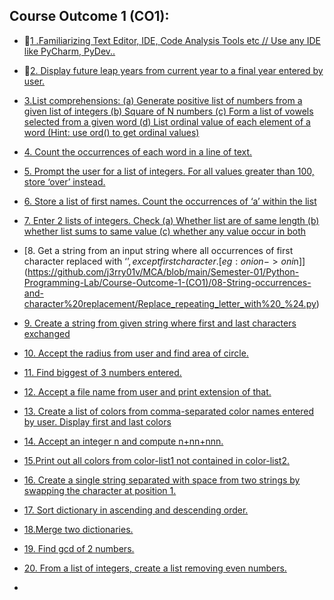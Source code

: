 ## Course Outcome 1 (CO1):
- 📄[1 .Familiarizing Text Editor, IDE, Code Analysis Tools etc // Use any IDE like PyCharm, PyDev..](https://github.com/j3rry01v/MCA/blob/main/Semester-01/Python-Programming-Lab/Course-Outcome-1-(CO1)/01-Familiarizing-Text-Editor/ide.txt)


- 📄[2. Display future leap years from current year to a final year entered by user.](https://github.com/j3rry01v/MCA/blob/main/Semester-01/Python-Programming-Lab/Course-Outcome-1-(CO1)/02-Leap-Year/Leap_year.py)


- [3.List comprehensions:
(a) Generate positive list of numbers from a given list of integers
(b) Square of N numbers
(c) Form a list of vowels selected from a given word
(d) List ordinal value of each element of a word (Hint: use ord() to get ordinal values) ](https://github.com/j3rry01v/MCA/blob/main/Semester-01/Python-Programming-Lab/Course-Outcome-1-(CO1)/03-List-Comprehensions/List_Operations.py)


- [4. Count the occurrences of each word in a line of text.](https://github.com/j3rry01v/MCA/blob/main/Semester-01/Python-Programming-Lab/Course-Outcome-1-(CO1)/04-Occurrences-of-each-word/Occurences_Of_word_in_a_Text.py)


- [5. Prompt the user for a list of integers. For all values greater than 100, store ‘over’ instead. ](https://github.com/j3rry01v/MCA/blob/main/Semester-01/Python-Programming-Lab/Course-Outcome-1-(CO1)/05-Prompt-the-user-for-a-list-of-integers/List_of_Integers.py)


- [6. Store a list of first names. Count the occurrences of ‘a’ within the list](https://github.com/j3rry01v/MCA/blob/main/Semester-01/Python-Programming-Lab/Course-Outcome-1-(CO1)/06-Store-a-list-of-first-names/List_of_firstnames_with_occurance.py)


- [7. Enter 2 lists of integers. Check (a) Whether list are of same length (b) whether list sums to same value (c) whether any value occur in both ](https://github.com/j3rry01v/MCA/blob/main/Semester-01/Python-Programming-Lab/Course-Outcome-1-(CO1)/07-Basic-list-operations/list_operations_basic.py)


- [8. Get a string from an input string where all occurrences of first character replaced with ‘$’, except first character.
[eg: onion -> oni$n]](https://github.com/j3rry01v/MCA/blob/main/Semester-01/Python-Programming-Lab/Course-Outcome-1-(CO1)/08-String-occurrences-and-character%20replacement/Replace_repeating_letter_with%20_%24.py)


- [9. Create a string from given string where first and last characters exchanged ](https://github.com/j3rry01v/MCA/blob/main/Semester-01/Python-Programming-Lab/Course-Outcome-1-(CO1)/09-String-character-exchange/Sring_character_replacement.py)
  

- [10. Accept the radius from user and find area of circle. ](https://github.com/j3rry01v/MCA/blob/main/Semester-01/Python-Programming-Lab/Course-Outcome-1-(CO1)/10-Radius-and%20area-of-circle/Area_of_Circle.py)


- [11. Find biggest of 3 numbers entered. ](https://github.com/j3rry01v/MCA/blob/main/Semester-01/Python-Programming-Lab/Course-Outcome-1-(CO1)/11-Biggest-of-three-numbers/Biggest_of_three.py)


- [12. Accept a file name from user and print extension of that.](https://github.com/j3rry01v/MCA/blob/main/Semester-01/Python-Programming-Lab/Course-Outcome-1-(CO1)/12-Accept-and-return-file-extension/File_extension.py)


- [13. Create a list of colors from comma-separated color names entered by user. Display first and last colors](https://github.com/j3rry01v/MCA/blob/main/Semester-01/Python-Programming-Lab/Course-Outcome-1-(CO1)/13-List-of-colors/List_of_colors.py)


- [14. Accept an integer n and compute n+nn+nnn.](https://github.com/j3rry01v/MCA/blob/main/Semester-01/Python-Programming-Lab/Course-Outcome-1-(CO1)/14-Integer-calculation/Accept_and_computing_with_n.py)


- [15.Print out all colors from color-list1 not contained in color-list2.](https://github.com/j3rry01v/MCA/tree/main/Semester-01/Python-Programming-Lab/Course-Outcome-1-(CO1)/15-List-Intersection)


- [16. Create a single string separated with space from two strings by swapping the character at position 1.](https://github.com/j3rry01v/MCA/blob/main/Semester-01/Python-Programming-Lab/Course-Outcome-1-(CO1)/16-String-Swapping/String_swapping.py)


- [17. Sort dictionary in ascending and descending order.](https://github.com/j3rry01v/MCA/blob/main/Semester-01/Python-Programming-Lab/Course-Outcome-1-(CO1)/17-Sort-in-Dictionary/Sort_dictonary.py)


- [18.Merge two dictionaries. ](https://github.com/j3rry01v/MCA/blob/main/Semester-01/Python-Programming-Lab/Course-Outcome-1-(CO1)/18-Merge-two-dictionaries/Merge_dictionary.py)


- [19. Find gcd of 2 numbers.](https://github.com/j3rry01v/MCA/blob/main/Semester-01/Python-Programming-Lab/Course-Outcome-1-(CO1)/19-Greatest-Common-Divisor/GCD.py)


- [20. From a list of integers, create a list removing even numbers.](https://github.com/j3rry01v/MCA/blob/main/Semester-01/Python-Programming-Lab/Course-Outcome-1-(CO1)/20-Remove-even-numbers-form-a-list-of-integers/Removing_Even_numbers_in_LIST.py)


- []()







